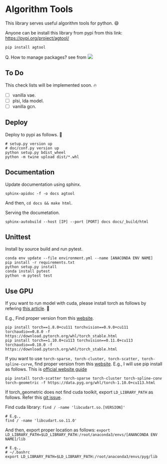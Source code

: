 # Algorithm Tools

This library serves useful algorithm tools for python. 😄 <br>

Anyone can be install this library from pypi from this link: https://pypi.org/project/agtool/

```
pip install agtool
```

Q. How to manage packages? see from <a href="https://www.youtube.com/watch?v=Motr7UunBT4&list=PLjAFBrXBY3g59hczbnFa-xu1Tqrtzh1Yn&index=1&t=9s" target="_blank"><img src="https://img.shields.io/badge/YouTube-Dol AI-white?style=plastic&logo=youtube&logoColor=red"/></a>


## To Do 

This check lists will be implemented soon. 🔥

- [ ] vanilla vae.
- [ ] plsi, lda model.
- [ ] vanilla gcn.

## Deploy

Deploy to pypi as follows. 🥳
```
# setup.py version up
# doc/conf.py version up
python setup.py bdist_wheel
python -m twine upload dist/*.whl
```

## Documentation

Update documentation using sphinx.
```
sphinx-apidoc -f -o docs agtool
```
And then, `cd docs && make html`.

Serving the documetation.
```
sphinx-autobuild --host [IP] --port [PORT] docs docs/_build/html
```

## Unittest

Install by source build and run pytest.
```
conda env update --file environment.yml --name [ANACONDA ENV NAME]
pip install -r requirements.txt
python setup.py install
conda install pytest
python -m pytest test
```

## Use GPU

If you want to run model with cuda, please install torch as follows by refering [this article](https://pytorch.org/get-started/previous-versions/#commands-for-versions--100). 🚀

E.g., Find proper version from this [website](https://download.pytorch.org/whl/torch_stable.html).
```
pip install torch==1.8.0+cu111 torchvision==0.9.0+cu111 torchaudio==0.8.0 -f https://download.pytorch.org/whl/torch_stable.html
pip install torch==1.10.0+cu113 torchvision==0.11.0+cu113 torchaudio==0.10.0 -f https://download.pytorch.org/whl/torch_stable.html
```

If you want to use `torch-sparse, torch-cluster, torch-scatter, torch-spline-curve`, find proper version from this [website](https://data.pyg.org/whl/).
E.g., I will use pip install as follows. This is [official website guide](https://pytorch-geometric.readthedocs.io/en/latest/notes/installation.html)
```
pip install torch-scatter torch-sparse torch-cluster torch-spline-conv torch-geometric -f https://data.pyg.org/whl/torch-1.10.0+cu113.html
```

If torch_geometric does not find cuda toolkit, export `LD_LIBRARY_PATH` as follows. Refer this [git issue](https://github.com/tensorflow/tensorflow/issues/45930#issuecomment-770342299).

Find cuda library: `find / -name 'libcudart.so.[VERSION]'`
```
# E.g., 
find / -name 'libcudart.so.11.0'
```

And then, export proper location as follows: `export LD_LIBRARY_PATH=$LD_LIBRARY_PATH:/root/anaconda3/envs/[ANANCONDA ENV NAME]/lib`
```
# E.g.,
# ~/.bashrc
export LD_LIBRARY_PATH=$LD_LIBRARY_PATH:/root/anaconda3/envs/pyg/lib
```
